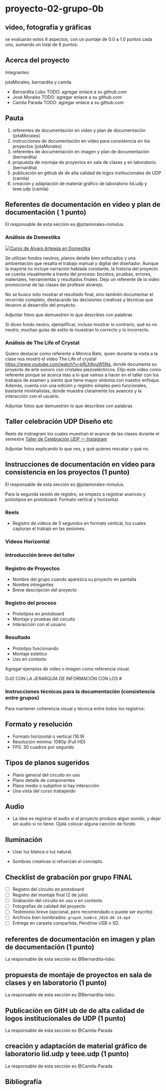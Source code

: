 # proyecto-02-grupo-0b

## video, fotografía y gráficas

se evaluarán estos 6 aspectos, con un puntaje de 0.0 a 1.0 puntos cada uno, sumando un total de 6 puntos:

## Acerca del proyecto

Integrantes:

jotaMorales, bernardita y camila

- Bernardita Lobo TODO: agregar enlace a su github.com
- José Morales TODO: agregar enlace a su github.com
- Camila Parada TODO: agregar enlace a su github.com

## Pauta

1. referentes de documentación en video y plan de documentación (jotaMorales)
2. instrucciones de documentación en video para consistencia en los proyectos (jotaMorales)
3. referentes de documentación en imagen y plan de documentación (bernardita)
4. propuesta de montaje de proyectos en sala de clases y en laboratorio (bernardita)
5. publicación en github de de alta calidad de logos institucionales de UDP (camila)
6. creación y adaptación de material gráfico de laboratorio lid.udp y teee.udp (camila)

## Referentes de documentación en video y plan de documentación ( 1 punto)

El responsable de esta sección es @jotamorales-romulus.

### Análisis de Domestika

[![Curso de Alvaro Arteaga en Domestika](https://img.youtube.com/vi/ECKjj8N1EQ0/0.jpg)](https://www.youtube.com/watch?v=ECKjj8N1EQ0)

Se utilizan fondos neutros, planos detalle bien enfocados y una ambientación que resalta el trabajo manual y digital del diseñador. Aunque la mayoría no incluye narración hablada constante, la historia del proyecto se cuenta visualmente a través del proceso: bocetos, pruebas, errores, materiales, herramientas y resultados finales. Dejo un referente de la video promocional de las clases del profesor alvarejo.

No se busco sólo mostrar el resultado final, sino también documentar el recorrido completo, destacando las decisiones creativas y técnicas que llevaron al desarrollo del proyecto.

Adjuntar fotos que demuestren lo que describes con palabras

Si dices fondo neutro, ejemplificar, incluso mostrar lo contrario, qué es no neutro, muchas guías de estilo te muestran lo correcto y lo incorrecto.

### Análisis de The Life of Crystal

Quiero destacar como referente a Mónica Bate, quien durante la visita a la clase nos mostró el video The Life of crystal <https://www.youtube.com/watch?v=kRLh9yuW5Ns>, donde documenta su proyecto de arte sonoro con cristales piezoeléctricos. Elijo este video como referente porque se acerca más a lo que vamos a hacer en el taller con los trabajos de examen y siento que tiene mayor sintonía con nuestro enfoque. Además, cuenta con una edición y registro simples pero funcionales, bastante minimalistas, donde muestra claramente los avances y la interacción con el usuario.

Adjuntar fotos que demuestren lo que describes con palabras

## Taller celebración UDP Diseño etc

Reels de instragram los cuales muestran el avance de las clases durante el semestre [Taller de Celebración UDP — Instagram](https://www.instagram.com/tallerdecelebracionudp?igsh=dXU0aWNhNmR1dHNq)

Adjuntar fotos explicando lo que ves, y qué quieres rescatar y qué no.

## Instrucciones de documentación en video para consistencia en los proyectos (1 punto)

El responsable de esta sección es @jotamorales-romulus.

Para la segunda sesión de registro, se empezs a registrar avances y prototipos en protoboard. Formato vertical y horizontal.

### Reels

- Registro de videos de 5 segundos en formato vertical, los cuales capturan el trabajo en las sesiones.

### Videos Horizontal  

### Introducción breve del taller

### Registro de Proyectos

- Nombre del grupo cuando aparezca su proyecto en pantalla
- Nombre intregantes  
- Breve descripción del proyecto

### Registro del proceso

- Prototipos en protoboard  
- Montaje y pruebas del circuito  
- Interacción con el usuario

### Resultado

- Prototipo funcionando  
- Montaje estético  
- Uso en contexto

Agregar ejemplos de video o imagen como referencia visual.

OJO CON LA JERARQUÍA DE INFORMACIÓN CON LOS #

### Instrucciones técnicas para la documentación (consistencia entre grupos)

Para mantener coherencia visual y técnica entre todos los registros:

## Formato y resolución

- Formato horizontal o vertical (16:9)
- Resolución mínima: 1080p (Full HD)
- FPS: 30 cuadros por segundo

## Tipos de planos sugeridos

- Plano general del circuito en uso  
- Plano detalle de componentes  
- Plano medio o subjetivo si hay interacción
- Una vista del curso trabajando

## Audio

- La idea es registrar el audio si el proyecto produce algun sonido, y dejar sin audio si no tiene. Ojalá colocar alguna canción de fondo.

## Iluminación

- Usar luz blanca o luz natural.
  
- Sombras creativas si refuerzan el concepto.

## Checklist de grabación por grupo FINAL

- [ ] Registro del circuito en protoboard  
- [ ] Registro del montaje final (2 de julio)  
- [ ] Grabación del circuito en uso o en contexto  
- [ ] Fotografías de calidad del proyecto  
- [ ] Testimonio breve (opcional, pero recomendado o puede ser escrito)  
- [ ] Archivos bien nombrados: `grupoX_nombre_2024-06-14.mp4`  
- [ ] Entrega en carpeta compartida, Pendrive USB o SD.

## referentes de documentación en imagen y plan de documentación (1 punto)

La responsable de esta sección es @Bernardita-lobo.

## propuesta de montaje de proyectos en sala de clases y en laboratorio (1 punto)

La responsable de esta sección es @Bernardita-lobo.

## Publicación en GitH ub de de alta calidad de logos institucionales de UDP (1 punto)

La responsable de esta sección es @Camila-Parada

## creación y adaptación de material gráfico de laboratorio lid.udp y teee.udp (1 punto)

La responsable de esta sección es @Camila-Parada

## Bibliografía

